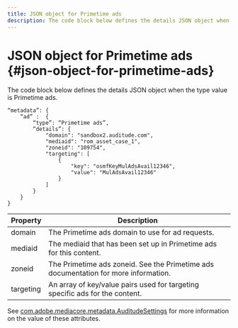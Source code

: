 ```yaml
---
title: JSON object for Primetime ads
description: The code block below defines the details JSON object when the type value is Primetime ads.
---
```


# JSON object for Primetime ads {#json-object-for-primetime-ads}

The code block below defines the details JSON object when the type value is Primetime ads.

```
“metadata”: {
    “ad” :  {
        “type”: “Primetime ads”,
        “details”: {
            "domain": "sandbox2.auditude.com",
            "mediaid": "rom_asset_case_1",
            "zoneid": "109754",
            "targeting": [
                {
                    "key": "osmfKeyMulAdsAvail12346",
                    "value": "MulAdsAvail12346"
                }
            ]
        }
    }
}

```

|  Property  | Description  |
|---|---|
|  domain  | The Primetime ads domain to use for ad requests.  |
|  mediaid  | The mediaid that has been set up in Primetime ads for this content.  |
|  zoneid  | The Primetime ads zoneid. See the Primetime ads documentation for more information.  |
|  targeting  | An array of key/value pairs used for targeting specific ads for the content.  |

See [com.adobe.mediacore.metadata.AuditudeSettings](https://help.adobe.com/en_US/primetime/api/psdk/javadoc/com/adobe/mediacore/metadata/AuditudeSettings.html) for more information on the value of these attributes.